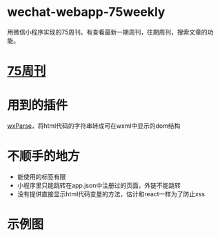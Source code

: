 # wechat-webapp-75weekly
用微信小程序实现的75周刊。有查看最新一期周刊，往期周刊，搜索文章的功能。

# [75周刊](http://old.75team.com/weekly/)

# 用到的插件
[wxParse](https://github.com/icindy/wxParse)，将html代码的字符串转成可在wxml中显示的dom结构

# 不顺手的地方
* 能使用的标签有限
* 小程序里只能跳转在app.json中注册过的页面，外链不能跳转
* 没有提供直接显示html代码变量的方法，估计和react一样为了防止xss

# 示例图

